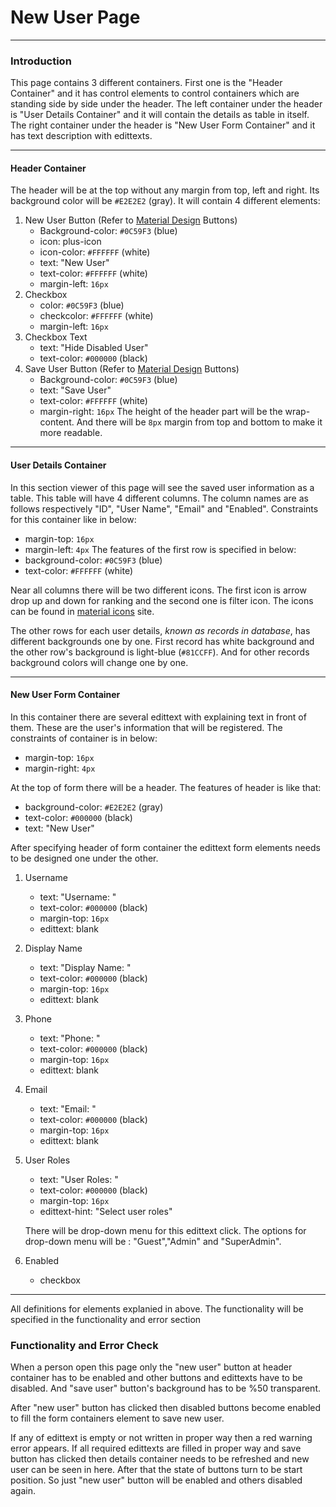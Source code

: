# New User Page
***
### Introduction
This page contains 3 different containers. First one is the "Header Container" and it has control elements to control containers which are standing side by side under the header. The left container under the header is "User Details Container" and it will contain the details as table in itself. The right container under the header is "New User Form Container" and it has text description with edittexts. 
***
#### Header Container
The header will be at the top without any margin from top, left and right. Its background color will be `#E2E2E2` (gray). It will contain 4 different elements:
1. New User Button (Refer to [Material Design](https://material.io/develop/web) Buttons)
    + Background-color: `#0C59F3` (blue)
    + icon: plus-icon
    + icon-color: `#FFFFFF` (white)
    + text: "New User"
    + text-color: `#FFFFFF` (white)
    + margin-left: `16px`
2. Checkbox
	+ color: `#0C59F3` (blue)
	+ checkcolor: `#FFFFFF` (white)
	+ margin-left: `16px`
3. Checkbox Text
	+ text: "Hide Disabled User"
	+ text-color: `#000000` (black)
4. Save User Button (Refer to [Material Design](https://material.io/develop/web) Buttons)
	+ Background-color: `#0C59F3` (blue)
    + text: "Save User"
    + text-color: `#FFFFFF` (white)
    + margin-right: `16px`
The height of the header part will be the wrap-content. And there will be `8px` margin from top and bottom to make it more readable. 
***
#### User Details Container
In this section viewer of this page will see the saved user information as a table. This table will have 4 different columns. The column names are as follows respectively "ID", "User Name", "Email" and "Enabled". Constraints for this container like in below:
+ margin-top: `16px`
+ margin-left: `4px` 
The features of the first row is specified in below:
+ background-color: `#0C59F3` (blue)
+ text-color: `#FFFFFF` (white)

Near all columns there will be two different icons. The first icon is arrow drop up and down for ranking and the second one is filter icon. The icons can be found in [material icons](https://material.io/resources/icons/?style=baseline) site. 

The other rows for each user details, *known as records in database*, has different backgrounds one by one. First record has white background and the other row's background is light-blue (`#81CCFF`). And for other records background colors will change one by one.
***
#### New User Form Container
In this container there are several edittext with explaining text in front of them. These are the user's information that will be registered. The constraints of container is in below: 
+ margin-top: `16px`
+ margin-right: `4px` 

At the top of form there will be a header. The features of header is like that:
+ background-color: `#E2E2E2` (gray)
+ text-color: `#000000` (black)
+ text: "New User"

After specifying header of form container the edittext form elements needs to be designed one under the other.
1. Username
	+ text: "Username: "
	+ text-color: `#000000` (black)
	+ margin-top: `16px`
	+ edittext: blank
2. Display Name
	+ text: "Display Name: "
	+ text-color: `#000000` (black)
	+ margin-top: `16px`
	+ edittext: blank
3. Phone
	+ text: "Phone: "
	+ text-color: `#000000` (black)
	+ margin-top: `16px`
	+ edittext: blank
4. Email
	+ text: "Email: "
	+ text-color: `#000000` (black)
	+ margin-top: `16px`
	+ edittext: blank
5. User Roles
	+ text: "User Roles: "
	+ text-color: `#000000` (black)
	+ margin-top: `16px`
	+ edittext-hint: "Select user roles"

	There will be drop-down menu for this edittext click. The options for drop-down menu will be : "Guest","Admin" and "SuperAdmin".

6. Enabled
	+ checkbox
***
All definitions for elements explanied in above. The functionality will be specified in the functionality and error section
### Functionality and Error Check
When a person open this page only the "new user" button at header container has to be enabled and other buttons and edittexts have to be disabled. And "save user" button's background has to be %50 transparent.

After "new user" button has clicked then disabled buttons become enabled to fill the form containers element to save new user. 

If any of edittext is empty or not written in proper way then a red warning error appears. If all required edittexts are filled in proper way and save button has clicked then details container needs to be refreshed and new user can be seen in here. After that the state of buttons turn to be start position. So just "new user" button will be enabled and others disabled again. 